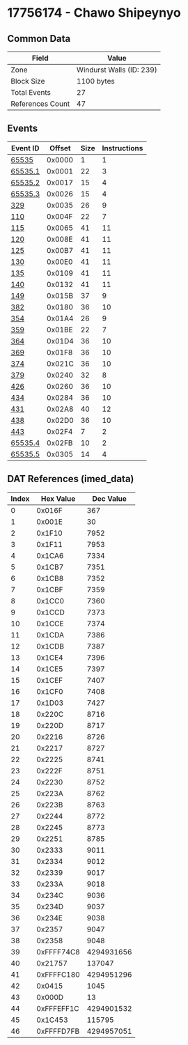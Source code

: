 # 17756174 - Chawo Shipeynyo

## Common Data

| Field            | Value                    |
|------------------|--------------------------|
| Zone             | Windurst Walls (ID: 239) |
| Block Size       | 1100 bytes               |
| Total Events     | 27                       |
| References Count | 47                       |

## Events

| Event ID                | Offset   |   Size |   Instructions |
|-------------------------|----------|--------|----------------|
| [65535](./65535.md)     | 0x0000   |      1 |              1 |
| [65535.1](./65535.1.md) | 0x0001   |     22 |              3 |
| [65535.2](./65535.2.md) | 0x0017   |     15 |              4 |
| [65535.3](./65535.3.md) | 0x0026   |     15 |              4 |
| [329](./329.md)         | 0x0035   |     26 |              9 |
| [110](./110.md)         | 0x004F   |     22 |              7 |
| [115](./115.md)         | 0x0065   |     41 |             11 |
| [120](./120.md)         | 0x008E   |     41 |             11 |
| [125](./125.md)         | 0x00B7   |     41 |             11 |
| [130](./130.md)         | 0x00E0   |     41 |             11 |
| [135](./135.md)         | 0x0109   |     41 |             11 |
| [140](./140.md)         | 0x0132   |     41 |             11 |
| [149](./149.md)         | 0x015B   |     37 |              9 |
| [382](./382.md)         | 0x0180   |     36 |             10 |
| [354](./354.md)         | 0x01A4   |     26 |              9 |
| [359](./359.md)         | 0x01BE   |     22 |              7 |
| [364](./364.md)         | 0x01D4   |     36 |             10 |
| [369](./369.md)         | 0x01F8   |     36 |             10 |
| [374](./374.md)         | 0x021C   |     36 |             10 |
| [379](./379.md)         | 0x0240   |     32 |              8 |
| [426](./426.md)         | 0x0260   |     36 |             10 |
| [434](./434.md)         | 0x0284   |     36 |             10 |
| [431](./431.md)         | 0x02A8   |     40 |             12 |
| [438](./438.md)         | 0x02D0   |     36 |             10 |
| [443](./443.md)         | 0x02F4   |      7 |              2 |
| [65535.4](./65535.4.md) | 0x02FB   |     10 |              2 |
| [65535.5](./65535.5.md) | 0x0305   |     14 |              4 |

## DAT References (imed_data)

|   Index | Hex Value   |   Dec Value |
|---------|-------------|-------------|
|       0 | 0x016F      |         367 |
|       1 | 0x001E      |          30 |
|       2 | 0x1F10      |        7952 |
|       3 | 0x1F11      |        7953 |
|       4 | 0x1CA6      |        7334 |
|       5 | 0x1CB7      |        7351 |
|       6 | 0x1CB8      |        7352 |
|       7 | 0x1CBF      |        7359 |
|       8 | 0x1CC0      |        7360 |
|       9 | 0x1CCD      |        7373 |
|      10 | 0x1CCE      |        7374 |
|      11 | 0x1CDA      |        7386 |
|      12 | 0x1CDB      |        7387 |
|      13 | 0x1CE4      |        7396 |
|      14 | 0x1CE5      |        7397 |
|      15 | 0x1CEF      |        7407 |
|      16 | 0x1CF0      |        7408 |
|      17 | 0x1D03      |        7427 |
|      18 | 0x220C      |        8716 |
|      19 | 0x220D      |        8717 |
|      20 | 0x2216      |        8726 |
|      21 | 0x2217      |        8727 |
|      22 | 0x2225      |        8741 |
|      23 | 0x222F      |        8751 |
|      24 | 0x2230      |        8752 |
|      25 | 0x223A      |        8762 |
|      26 | 0x223B      |        8763 |
|      27 | 0x2244      |        8772 |
|      28 | 0x2245      |        8773 |
|      29 | 0x2251      |        8785 |
|      30 | 0x2333      |        9011 |
|      31 | 0x2334      |        9012 |
|      32 | 0x2339      |        9017 |
|      33 | 0x233A      |        9018 |
|      34 | 0x234C      |        9036 |
|      35 | 0x234D      |        9037 |
|      36 | 0x234E      |        9038 |
|      37 | 0x2357      |        9047 |
|      38 | 0x2358      |        9048 |
|      39 | 0xFFFF74C8  |  4294931656 |
|      40 | 0x21757     |      137047 |
|      41 | 0xFFFFC180  |  4294951296 |
|      42 | 0x0415      |        1045 |
|      43 | 0x000D      |          13 |
|      44 | 0xFFFEFF1C  |  4294901532 |
|      45 | 0x1C453     |      115795 |
|      46 | 0xFFFFD7FB  |  4294957051 |
